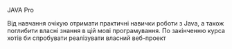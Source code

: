 JAVA Pro

Від навчання очікую отримати практичні навички роботи з Java, а також поглибити власні знання в цій мові програмування. По закінченню курса хотів би спробувати реалізувати власний веб-проект